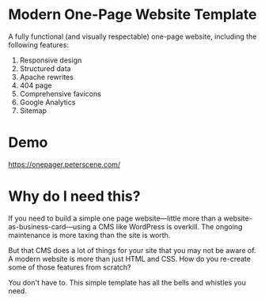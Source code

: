 # Modern One-Page Website Template

A fully functional (and visually respectable) one-page website, including the following features:

1. Responsive design
1. Structured data
1. Apache rewrites
1. 404 page
1. Comprehensive favicons
1. Google Analytics
1. Sitemap

# Demo

https://onepager.peterscene.com/

# Why do I need this?

If you need to build a simple one page website—little more than a website-as-business-card—using a CMS like WordPress is overkill. The ongoing maintenance is more taxing than the site is worth.

But that CMS does a lot of things for your site that you may not be aware of. A modern website is more than just HTML and CSS. How do you re-create some of those features from scratch?

You don't have to. This simple template has all the bells and whistles you need.
